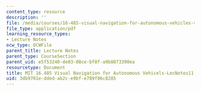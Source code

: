 ```yaml
---
content_type: resource
description: ''
file: /media/courses/16-485-visual-navigation-for-autonomous-vehicles-vnav-fall-2020/3db9701eddedab2ce9bfe789f06c8285_MIT16_485F20_lec11.pdf
file_type: application/pdf
learning_resource_types:
- Lecture Notes
ocw_type: OCWFile
parent_title: Lecture Notes
parent_type: CourseSection
parent_uid: e5f53240-de03-08ce-bf8f-a9b8873390ea
resourcetype: Document
title: MIT 16.485 Visual Navigation for Autonomous Vehicels-LecNotes11
uid: 3db9701e-dded-ab2c-e9bf-e789f06c8285
---
```

